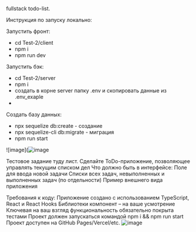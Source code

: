 fullstack todo-list.

Инструкция по запуску локально:


Запустить фронт:
 - cd Test-2/client
 - npm i
 - npm run dev

Запустить бэк: 
 - cd Test-2/server
 - npm i
 - создать в корне server папку .env и скопировать данные из .env_exaple
 - 
 Создать базу данных:
  - npx sequelize db:create - создание
  - npx sequelize-cli db:migrate - миграция
 - npm run start

![image](![image](https://github.com/user-attachments/assets/77f21710-d222-441c-82ec-71d9201a2232)




Тестовое задание туду лист.
Сделайте ToDo-приложение, позволяющее управлять текущим списком дел
Что должно быть в интерфейсе:
Поле для ввода новой задачи
Списки всех задач, невыполненных и выполненных задач (по отдельности)
Пример внешнего вида приложения
 
Требования к коду:
Приложение создано с использованием TypeScript, React и React Hooks
Библиотеки компонент – на ваше усмотрение
Ключевая на ваш взгляд функциональность обязательно покрыта тестами
Проект должен запускаться командой npm i && npm run start
Проект доступен на GitHub Pages/Vercel/etc.
![image](https://github.com/user-attachments/assets/6241a555-b791-494a-b957-f8f1fe32b79e)
